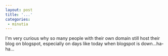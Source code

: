 ```yaml
---
layout: post
title: '...'
categories:
 - minutia
---
```


I'm very curious why so many people with their own domain still host their blog on blogspot, especially on days like today when blogspot is down...ha-ha...

